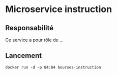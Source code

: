 # Microservice instruction

## Responsabilité

Ce service a pour rôle de ...

## Lancement

    docker run -d -p 84:84 bourses-instruction
